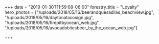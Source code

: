 +++
date = "2019-01-30T11:59:08-06:00"
forestry_title = "Loyalty"
hero_photos = ["/uploads/2018/05/16/beerandquesadilas_beachview.jpg", "/uploads/2018/05/16/daytonatacosign.jpg", "/uploads/2018/05/16/firepitbyocean_web.jpg", "/uploads/2018/05/16/avocadobitesbeer_by_the_ocean_web.jpg"]

+++
